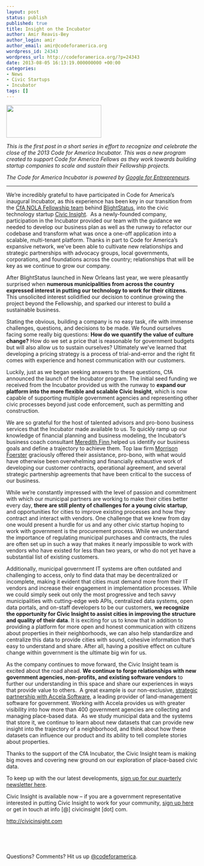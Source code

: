 ```yaml
---
layout: post
status: publish
published: true
title: Insight on the Incubator
author: Amir Reavis-Bey
author_login: amir
author_email: amir@codeforamerica.org
wordpress_id: 24343
wordpress_url: http://codeforamerica.org/?p=24343
date: 2013-08-05 16:13:19.000000000 +00:00
categories:
- News
- Civic Startups
- Incubator
tags: []
---
```

<img class="alignleft size-full wp-image-24363" title="CivicInsight" alt="" src="http://codeforamerica.org/wp-content/uploads/2013/06/CivicInsight1.jpg" width="250" height="86" />

<em>This is the first post in a short series in effort to recognize and celebrate the close of the 2013 Code for America Incubator. This was a new program created to support Code for America Fellows as they work towards building startup companies to scale and sustain their Fellowship projects. </em>

<em>The Code for America Incubator is powered by <a href="http://www.google.com/entrepreneurs" target="_blank">Google for Entrepreneurs</a>.</em>

<hr />

We’re incredibly grateful to have participated in Code for America’s inaugural Incubator, as this experience has been key in our transition from the <a href="http://codeforamerica.org/2012-partners/nola/">CfA NOLA Fellowship team</a> behind <a href="http://blightstatus.nola.gov">BlightStatus</a>, into the civic technology startup <a href="http://www.civicinsight.com">Civic Insight</a>.  As a newly-founded company, participation in the Incubator provided our team with the guidance we needed to develop our business plan as well as the runway to refactor our codebase and transform what was once a one-off application into a scalable, multi-tenant platform. Thanks in part to Code for America’s expansive network, we’ve been able to cultivate new relationships and strategic partnerships with advocacy groups, local governments, corporations, and foundations across the country; relationships that will be key as we continue to grow our company.

After BlightStatus launched in New Orleans last year, we were pleasantly surprised when <strong>numerous municipalities from across the country expressed interest in putting our technology to work for their citizens.</strong> This unsolicited interest solidified our decision to continue growing the project beyond the Fellowship, and sparked our interest to build a sustainable business.

Stating the obvious, building a company is no easy task, rife with immense challenges, questions, and decisions to be made. We found ourselves facing some really big questions: <strong>How do we quantify the value of culture change?</strong> How do we set a price that is reasonable for government budgets but will also allow us to sustain ourselves? Ultimately we’ve learned that developing a pricing strategy is a process of trial-and-error and the right fit comes with experience and honest communication with our customers.

Luckily, just as we began seeking answers to these questions, CfA announced the launch of the Incubator program. The initial seed funding we received from the Incubator provided us with the runway to <strong>expand our platform into the more flexible and scalable Civic Insight</strong>, which is now capable of supporting multiple government agencies and representing other civic processes beyond just code enforcement, such as permitting and construction.

We are so grateful for the host of talented advisors and pro-bono business services that the Incubator made available to us. To quickly ramp up our knowledge of financial planning and business modeling, the Incubator’s business coach consultant <a href="www.linkedin.com/in/meredithfinn1/">Meredith Finn </a>helped us identify our business goals and define a trajectory to achieve them. Top law firm <a href="http://www.mofo.com/">Morrison Foerster</a> graciously offered their assistance, pro-bono, with what would have otherwise been overwhelming and financially exhaustive work of developing our customer contracts, operational agreement, and several strategic partnership agreements that have been critical to the success of our business.
<p dir="ltr">While we’re constantly impressed with the level of passion and commitment with which our municipal partners are working to make their cities better every day, <strong>there are still plenty of challenges for a young civic startup</strong>, and opportunities for cities to improve existing processes and how they contract and interact with vendors. One challenge that we knew from day one would present a hurdle for us and any other civic startup hoping to work with government is the procurement process. While we understand the importance of regulating municipal purchases and contracts, the rules are often set up in such a way that makes it nearly impossible to work with vendors who have existed for less than two years, or who do not yet have a substantial list of existing customers.</p>
<p dir="ltr">Additionally, municipal government IT systems are often outdated and challenging to access, only to find data that may be decentralized or incomplete, making it evident that cities must demand more from their IT vendors and increase their engagement in implementation processes. While we could simply seek out only the most progressive and tech savvy municipalities with cutting-edge web APIs, centralized data systems, open data portals, and on-staff developers to be our customers, <strong>we recognize the opportunity for Civic Insight to assist cities in improving the structure and quality of their data</strong>. It is exciting for us to know that in addition to providing a platform for more open and honest communication with citizens about properties in their neighborhoods, we can also help standardize and centralize this data to provide cities with sound, cohesive information that’s easy to understand and share. After all, having a positive effect on culture change within government is the ultimate big win for us.</p>
<p dir="ltr">As the company continues to move forward, the Civic Insight team is excited about the road ahead. <strong>We continue to forge relationships with new government agencies, non-profits, and existing software vendors</strong> to further our understanding in this space and share our experiences in ways that provide value to others.  A great example is our non-exclusive, <a href="http://online.wsj.com/article/PR-CO-20130423-908283.html?mod=googlenews_wsj">strategic partnership with Accela Software</a>, a leading provider of land-management software for government. Working with Accela provides us with greater visibility into how more than 400 government agencies are collecting and managing place-based data.  As we study municipal data and the systems that store it, we continue to learn about new datasets that can provide new insight into the trajectory of a neighborhood, and think about how these datasets can influence our product and its ability to tell complete stories about properties.</p>
<p dir="ltr">Thanks to the support of the CfA Incubator, the Civic Insight team is making big moves and covering new ground on our exploration of place-based civic data.</p>
To keep up with the our latest developments, <a href="http://civicinsight.com/#interested">sign up for our quarterly newsletter here</a>.
<p dir="ltr">Civic Insight is available now – if you are a government representative interested in putting Civic Insight to work for your community, <a href="http://civicinsight.com/#interested">sign up here</a> or get in touch at info [@] civicinsight [dot] com.</p>
<a href="http://civicinsight.com" target="_blank">http://civicinsight.com</a>

&nbsp;

&nbsp;

Questions? Comments? Hit us up <a href="http://twitter.com/codeforamerica">@codeforamerica</a>.

